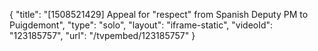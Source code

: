{
    "title": "[1508521429] Appeal for \"respect\" from Spanish Deputy PM to Puigdemont",
    "type": "solo",
    "layout": "iframe-static",
    "videoId": "123185757",
    "url": "\/tvpembed\/123185757"
}